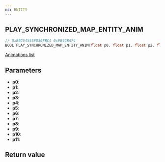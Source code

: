 ```yaml
---
ns: ENTITY
---
```

## PLAY_SYNCHRONIZED_MAP_ENTITY_ANIM

```c
// 0xB9C54555ED30FBC4 0xEB4CBA74
BOOL PLAY_SYNCHRONIZED_MAP_ENTITY_ANIM(float p0, float p1, float p2, float p3, Any p4, Any p5, Any* p6, Any* p7, float p8, float p9, Any p10, float p11);
```

[Animations list](https://alexguirre.github.io/animations-list/)

## Parameters
* **p0**: 
* **p1**: 
* **p2**: 
* **p3**: 
* **p4**: 
* **p5**: 
* **p6**: 
* **p7**: 
* **p8**: 
* **p9**: 
* **p10**: 
* **p11**: 

## Return value
